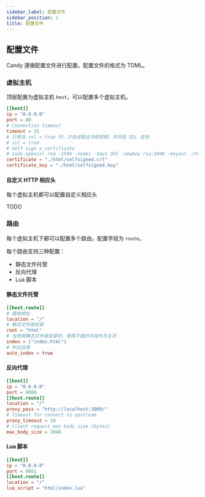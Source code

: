 ```yaml
---
sidebar_label: 配置文件
sidebar_position: 1
title: 配置文件
---
```


## 配置文件

Candy 遵循配置文件进行配置。配置文件的格式为 TOML。

### 虚拟主机

顶层配置为虚拟主机 `host`，可以配置多个虚拟主机。

```toml
[[host]]
ip = "0.0.0.0"
port = 80
# Connection timeout
timeout = 15
# 只用当 ssl = true 时，才会读取证书和密钥，并开启 SSL 支持
# ssl = true
# Self sign a certificate
# sudo openssl req -x509 -nodes -days 365 -newkey rsa:2048 -keyout ./html/selfsigned.key -out ./html/selfsigned.crt
certificate = "./html/selfsigned.crt"
certificate_key = "./html/selfsigned.key"
```

#### 自定义 HTTP 相应头

每个虚拟主机都可以配置自定义相应头

TODO

### 路由

每个虚拟主机下都可以配置多个路由。配置字段为 `route`。

每个路由支持三种配置：

- 静态文件托管
- 反向代理
- Lua 脚本

#### 静态文件托管

```toml
[[host.route]]
# 路由地址
location = "/"
# 静态文件根目录
root = "html"
# 当使用静态文件根目录时，使用下面的字段作为主页
index = ["index.html"]
# 列出目录
auto_index = true
```

#### 反向代理

```toml
[[host]]
ip = "0.0.0.0"
port = 8080
[[host.route]]
location = "/"
proxy_pass = "http://localhost:3000/"
# Timeout for connect to upstream
proxy_timeout = 10
# Client request max body size (bytes)
max_body_size = 2048
```

#### Lua 脚本

```toml
[[host]]
ip = "0.0.0.0"
port = 8081
[[host.route]]
location = "/"
lua_script = "html/index.lua"
```
